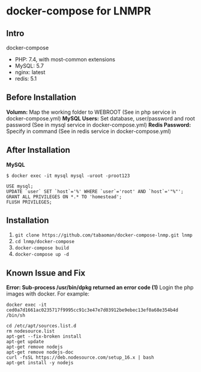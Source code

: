 # docker-compose for LNMPR

## Intro
docker-compose
* PHP: 7.4, with most-common extensions
* MySQL: 5.7
* nginx: latest
* redis: 5.1

## Before Installation
**Volumn:** Map the working folder to WEBROOT (See in php service in docker-compose.yml)
**MySQL Users:** Set database, user/password and root password (See in mysql service in docker-compose.yml)
**Redis Password:** Specify in command (See in redis service in docker-compose.yml)

## After Installation
**MySQL**
```shell
$ docker exec -it mysql mysql -uroot -proot123
```
```mysql
USE mysql;
UPDATE `user` SET `host`='%' WHERE `user`='root' AND `host`='"%"';
GRANT ALL PRIVILEGES ON *.* TO 'homestead';
FLUSH PRIVILEGES;
```

## Installation

1.  `git clone https://github.com/tabaoman/docker-compose-lnmp.git lnmp`
2.  `cd lnmp/docker-compose`
3.  `docker-compose build`
4.  `docker-compose up -d`

## Known Issue and Fix
**Error: Sub-process /usr/bin/dpkg returned an error code (1)**
Login the php images with docker. For example:
```shell
docker exec -it ced0a7d1661ac0235717f9995cc91c3e47e7d03912be9ebec13ef0a68e354b4d /bin/sh
```
```shell
cd /etc/apt/sources.list.d 
rm nodesource.list
apt-get --fix-broken install
apt-get update
apt-get remove nodejs
apt-get remove nodejs-doc
curl -fsSL https://deb.nodesource.com/setup_16.x | bash
apt-get install -y nodejs
```
